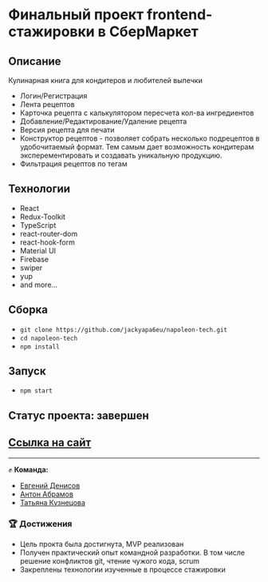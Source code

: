 # Финальный проект frontend-стажировки в СберМаркет

## Описание 

Кулинарная книга для кондитеров и любителей выпечки

+ Логин/Регистрация
+ Лента рецептов
+ Карточка рецепта с калькулятором пересчета кол-ва ингредиентов
+ Добавление/Редактирование/Удаление рецепта
+ Версия рецепта для печати
+ Конструктор рецептов - позволяет собрать несколько подрецептов в удобочитаемый формат. Тем самым дает возможность кондитерам эксперементировать и создавать уникальную продукцию. 
+ Фильтрация рецептов по тегам

## Технологии

- React
- Redux-Toolkit
- TypeScript
- react-router-dom
- react-hook-form
- Material UI
- Firebase
- swiper
- yup
- and more...

## Сборка
- `git clone https://github.com/jackyapa6eu/napoleon-tech.git`  
- `cd napoleon-tech`  
- `npm install`  

## Запуск
- `npm start`  

## Статус проекта: завершен

## [Ссылка на сайт](https://napoleon-tech.web.app/)



---

:fist: **Команда:**
+ [Евгений Денисов](https://github.com/jackyapa6eu)
+ [Антон Абрамов](https://github.com/Chippsi)
+ [Татьяна Кузнецова](https://github.com/vaideska)

### :trophy: **Достижения**
+ Цель прокта была достигнута, MVP реализован
+ Получен практический опыт командной разработки. В том числе решение конфликтов git, чтение чужого кода, scrum
+ Закреплены технологии изученные в процессе стажировки
